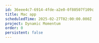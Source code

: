 ```yaml
---
id: 36eee4c7-6914-4fde-a2e0-0f80507f109c
title: Mac app
scheduledTime: 2025-02-27T02:00:00.000Z
project: Dynamic Momentum
order: 0
persistent: false
---
```


